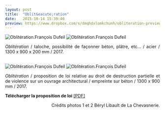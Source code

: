 ```yaml
---
layout: post
title:  "Oblit&eacute;ration"
date:   2015-10-14 15:39:40
preview: https://www.dropbox.com/s/dmqhdxlomkchunh/obliteration-preview2.jpg?raw=1
---
```


<img src="https://www.dropbox.com/s/uqtvut7u8dyd5ty/Obliteration-2017-%C2%A9Ensad-ph.Beryl-Libault-de-La-Chevasnerie.jpg?raw=1" alt="Oblit&eacute;ration.Fran&ccedil;ois Dufeil"> 

<img src="https://www.dropbox.com/s/z5f50vu5tsgm6dj/Obliteration-2017-%C2%A9Ensad-ph.Beryl-Libault-de-La-Chevasnerie%282%29.jpg?raw=1" alt="Oblit&eacute;ration.Fran&ccedil;ois Dufeil">

<p style="text-align:justify">
<span style="font-style: italic;">Oblit&eacute;ration</span> / taloche, possibilit&eacute; de fa&ccedil;onner b&eacute;ton, pl&acirc;tre, etc... / acier / 1300 x 900 x 200 mm / 2017.
</p>
<br>

<img src="https://www.dropbox.com/s/jgwinif3rwt1xlq/Obliteration-2017%282%29.jpg?raw=1" alt="Oblit&eacute;ration.Fran&ccedil;ois Dufeil">

<img src="https://www.dropbox.com/s/kty0uvy8gewd1by/Obliteration-2017%283%29.jpg?raw=1" alt="Oblit&eacute;ration.Fran&ccedil;ois Dufeil">

<p style="text-align:justify">
<span style="font-style: italic;">Oblit&eacute;ration</span> / proposition de loi relative au droit de destruction partielle et de violence sur un ouvrage architectural / empreinte sur b&eacute;ton / 1300 x 900 mm / 2017.
</p>

<p style="text-align:justify">
<span style="font-weight: bold;">T&eacute;l&eacute;charger la proposition de loi</span> <a href="#" onclick='window.open("https://www.dropbox.com/s/xjqeob8yl6g9rm4/Proposition-de-loi.pdf?raw=1");return false;'>[PDF]</a>
</p>


<p style="text-align:right; font-size: 14px;">
Cr&eacute;dits photos 1 et 2 B&eacute;ryl Libault de La Chevasnerie.
</p>
<br>






